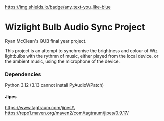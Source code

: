 https://img.shields.io/badge/any_text-you_like-blue

# Wizlight Bulb Audio Sync Project

Ryan McClean's QUB final year project.

This project is an attempt to synchronise the brightness and colour of Wiz
lightbulbs with the rythmn of music, either played from the local device, or the
ambient music, using the microphone of the device.

### Dependencies

Python 3.12 (3.13 cannot install PyAudioWPatch)

#### Jipes

https://www.tagtraum.com/jipes/\
https://repo1.maven.org/maven2/com/tagtraum/jipes/0.9.17/
